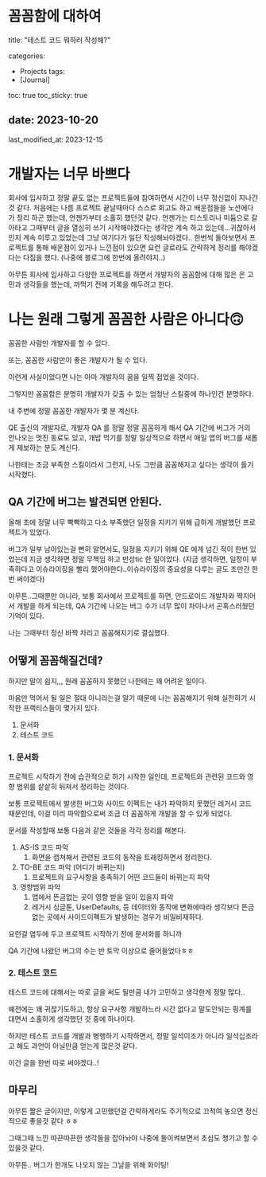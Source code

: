 # 꼼꼼함에 대하여

title: "테스트 코드 뭐하러 작성해?"

categories:

- Projects
tags:
- [Journal]

toc: true
toc_sticky: true

## date: 2023-10-20
last_modified_at: 2023-12-15

# 개발자는 너무 바쁘다

회사에 입사하고 정말 끝도 없는 프로젝트들에 참여하면서 시간이 너무 정신없이 지나간것 같다.
처음에는 나름 프로젝트 끝날때마다 스스로 회고도 하고 배운점들을 노션에다가 정리 하곤 했는데, 언젠가부터 소홀히 했던것 같다.
언젠가는 티스토리나 미듐으로 갈아타고 그때부터 글을 열심히 쓰기 시작해야겠다는 생각만 계속 하고 있는데...귀찮아서 인지 계속 미루고 있었는데 그냥 여기다가 일단 작성해놔야겠다..
한번씩 돌아보면서 프로젝트를 통해 배운점이 있거나 느낀점이 있으면 요런 글로라도 간략하게 정리를 해야겠다는 다짐을 했다. (나중에 블로그에 한번에 올려야지..)

아무튼 회사에 입사하고 다양한 프로젝트를 하면서 개발자의 꼼꼼함에  대해 많은 은 고민과 생각들을 했는데, 까먹기 전에 기록을 해두려고 한다.

# 나는 원래 그렇게 꼼꼼한 사람은 아니다🙃

꼼꼼한 사람만 개발자를 할 수 있다. 

또는, 꼼꼼한 사람만이 좋은 개발자가 될 수 있다. 

이런게 사실이었다면 나는 아마 개발자의 꿈을 일찍 접었을 것이다.

그렇지만 꼼꼼함은 분명히 개발자가 갖출 수 있는 엄청난 스킬중에 하나인건 분명하다.

내 주변에 정말 꼼꼼한 개발자가 몇 분 계신다.

QE 출신의 개발자로, 개발자 QA 를 정말 정말 꼼꼼하게 해서 QA 기간에 버그가 거의 안나오는 멋진 동료도 있고, 개밥 먹기를 정말 일상적으로 하면서 매일 앱의 버그를 새롭게 제보하는 분도 계신다.

나한테는 조금 부족한 스킬이라서 그런지, 나도 그만큼 꼼꼼해지고 싶다는 생각이 들기 시작했다.

## QA 기간에 버그는 발견되면 안된다.

올해 초에 정말 너무 빡빡하고 다소 부족했던 일정을 지키기 위해 급하게 개발했던 프로젝트가 있었다.

버그가 일부 남아있는걸 뻔히 알면서도, 일정을 지키기 위해 QE 에게 넘긴 적이 한번 있었는데 지금 생각하면 정말 무책임 하고 반성tic 한 일이었다. (지금 생각하면, 일정이 부족하다고 이슈라이징을 빨리 했어야한다..이슈라이징의 중요성을 다루는 글도 조만간 한번 써야겠다)

아무튼..그때뿐만 아니라, 보통 회사에서 프로젝트를 하면, 안드로이드 개발자와 짝지어서 개발을 하게 되는데, QA 기간에 나오는 버그 수가 너무 많이 차이나서 곤혹스러웠던 기억이 있다.

나는 그때부터 정신 바짝 차리고 꼼꼼해지기로 결심했다.

## 어떻게 꼼꼼해질건데?

하지만 말이 쉽지,,, 원래 꼼꼼하지 못했던 나한테는 꽤 어려운 일이다.

마음만 먹어서 될 일은 절대 아니라는걸 알기 때문에 나는 꼼꼼해지기 위해 실천하기 시작한 프랙티스들이 몇가지 있다.

1. 문서화
2. 테스트 코드

### 1. 문서화

프로젝트 시작하기 전에 습관적으로 하기 시작한 일인데, 프로젝트와 관련된 코드와 영향 범위를 샅샅히 뒤져서 정리하는 것이다.

보통 프로젝트에서 발생한 버그와 사이드 이펙트는 내가 파악하지 못했던 레거시 코드 때문인데, 이걸 미리 파악함으로써 조금 더 꼼꼼하게 개발을 할 수 있게 되었다.

문서를 작성할때 보통 다음과 같은 것들을 각각 정리를 해본다.

1. AS-IS 코드 파악
    1. 화면을 캡쳐해서 관련된 코드의 동작을 트래킹하면서 정리한다.
2. TO-BE 코드 파악 (어디가 바뀌는지)
    1. 프로젝트의 요구사항을 충족하기 어떤 코드들이 바뀌는지 파악
3. 영향범위 파악
    1. 앱에서 뜬금없는 곳이 영향 받을 일이 있을지 파악
    2. 레거시 싱글톤, UserDefaults, 등 데이터와 동작에 변화에따라 생각보다 뜬금없는 곳에서 사이드이펙트가 발생하는 경우가 비일비재하다.

요런걸 염두에 두고 프로젝트 시작하기 전에 문서화를 하니까

QA 기간에 나왔던 버그의 수는 반 토막 이상으로 줄어들었다ㅎㅎ

### 2. 테스트 코드

테스트 코드에 대해서는 따로 글을 써도 될만큼 내가 고민하고 생각한게 정말 많다.. 

예전에는 꽤 귀찮기도하고, 항상 요구사항 개발하느라 시간 없다고 말도안되는 핑계를 대면서 소홀하게 생각했던 것 중에 하나이다.

하지만 테스트 코드를 개발과 병행하기 시작하면서, 정말 일석이조가 아니라 일석십조라고 해도 과언이 아닐만큼 얻는게 많은것 같다.

이건 글을 한번 따로 써야겠다..!

## 마무리

아무튼 짧은 글이지만, 이렇게 고민했던걸 간략하게라도 주기적으로 끄적여 놓으면 정신적으로 좋을것 같다 ㅎㅎ

그때그때 느낀 따끈따끈한 생각들을 잡아놔야 나중에 돌이켜보면서 초심도 챙기고 할 수 있을것 같다. 

아무튼.. 버그가 한개도 나오지 않는 그날을 위해 화이팅!
